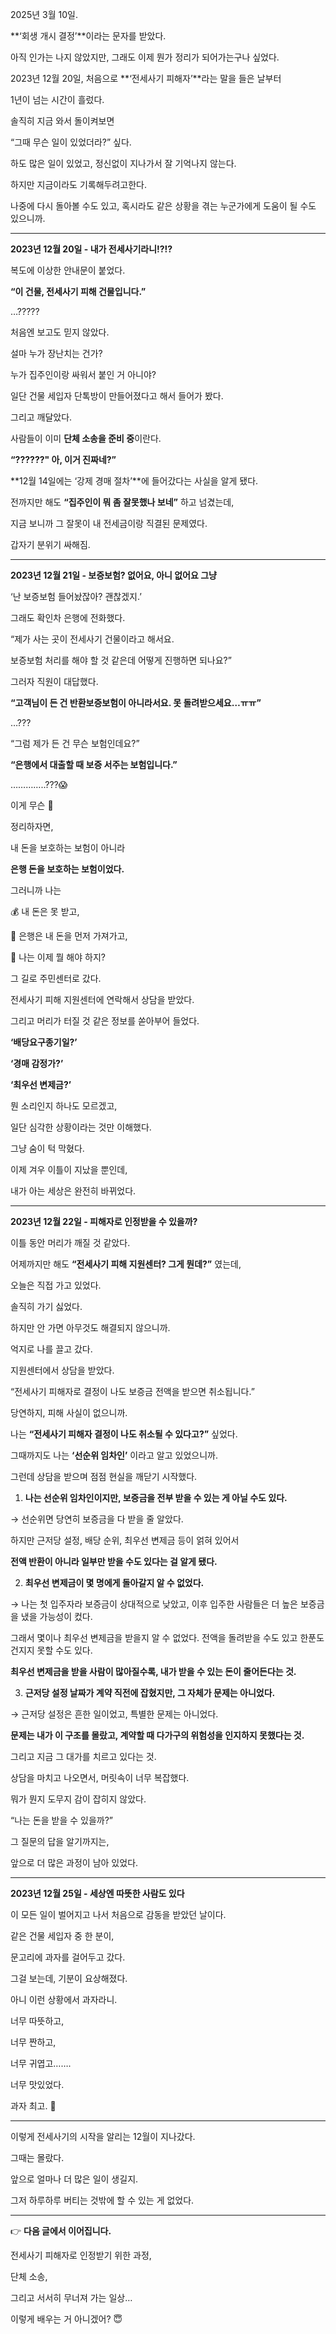 2025년 3월 10일.

**‘회생 개시 결정’**이라는 문자를 받았다.

  

아직 인가는 나지 않았지만, 그래도 이제 뭔가 정리가 되어가는구나 싶었다.

2023년 12월 20일, 처음으로 **‘전세사기 피해자’**라는 말을 들은 날부터

1년이 넘는 시간이 흘렀다.

  

솔직히 지금 와서 돌이켜보면

“그때 무슨 일이 있었더라?” 싶다.

하도 많은 일이 있었고, 정신없이 지나가서 잘 기억나지 않는다.

  

하지만 지금이라도 기록해두려고한다.

나중에 다시 돌아볼 수도 있고, 혹시라도 같은 상황을 겪는 누군가에게 도움이 될 수도 있으니까.

---

**2023년 12월 20일 - 내가 전세사기라니!?!?**

  

복도에 이상한 안내문이 붙었다.

  

**“이 건물, 전세사기 피해 건물입니다.”**
  

…?????


처음엔 보고도 믿지 않았다.

설마 누가 장난치는 건가?

누가 집주인이랑 싸워서 붙인 거 아니야?

  

일단 건물 세입자 단톡방이 만들어졌다고 해서 들어가 봤다.

그리고 깨달았다.


사람들이 이미 **단체 소송을 준비 중**이란다.

**“??????"
아, 이거 진짜네?”**

  

**12월 14일에는 ‘강제 경매 절차’**에 들어갔다는 사실을 알게 됐다.

전까지만 해도 **“집주인이 뭐 좀 잘못했나 보네”** 하고 넘겼는데,

지금 보니까 그 잘못이 내 전세금이랑 직결된 문제였다.

  

갑자기 분위기 싸해짐.

---

**2023년 12월 21일 - 보증보험? 없어요, 아니 없어요 그냥**

  

‘난 보증보험 들어놨잖아? 괜찮겠지.’

  

그래도 확인차 은행에 전화했다.

  

“제가 사는 곳이 전세사기 건물이라고 해서요.

보증보험 처리를 해야 할 것 같은데 어떻게 진행하면 되나요?”

  

그러자 직원이 대답했다.

  

**“고객님이 든 건 반환보증보험이 아니라서요. 못 돌려받으세요…ㅠㅠ”**

  

…???

  

“그럼 제가 든 건 무슨 보험인데요?”

  

**“은행에서 대출할 때 보증 서주는 보험입니다.”**

  

…………..???😱

  

이게 무슨 🤯

  

정리하자면,

내 돈을 보호하는 보험이 아니라

**은행 돈을 보호하는 보험이었다.**

  

그러니까 나는

💰 내 돈은 못 받고,

🏦 은행은 내 돈을 먼저 가져가고,

🫠 나는 이제 뭘 해야 하지?

  

그 길로 주민센터로 갔다.

전세사기 피해 지원센터에 연락해서 상담을 받았다.

  

그리고 머리가 터질 것 같은 정보를 쏟아부어 들었다.

  

**‘배당요구종기일?’**

**‘경매 감정가?’**

**‘최우선 변제금?’**

  

뭔 소리인지 하나도 모르겠고,

일단 심각한 상황이라는 것만 이해했다.

  

그냥 숨이 턱 막혔다.

  

이제 겨우 이틀이 지났을 뿐인데,

내가 아는 세상은 완전히 바뀌었다.

---

**2023년 12월 22일 - 피해자로 인정받을 수 있을까?**

  

이틀 동안 머리가 깨질 것 같았다.

어제까지만 해도 **“전세사기 피해 지원센터? 그게 뭔데?”** 였는데,

오늘은 직접 가고 있었다.

  

솔직히 가기 싫었다.

하지만 안 가면 아무것도 해결되지 않으니까.

  

억지로 나를 끌고 갔다.

  

지원센터에서 상담을 받았다.

  

“전세사기 피해자로 결정이 나도 보증금 전액을 받으면 취소됩니다.”

당연하지, 피해 사실이 없으니까.

  

나는 **“전세사기 피해자 결정이 나도 취소될 수 있다고?”** 싶었다.

그때까지도 나는 **‘선순위 임차인’** 이라고 알고 있었으니까.

  

그런데 상담을 받으며 점점 현실을 깨닫기 시작했다.

1. **나는 선순위 임차인이지만, 보증금을 전부 받을 수 있는 게 아닐 수도 있다.**

→ 선순위면 당연히 보증금을 다 받을 줄 알았다.

하지만 근저당 설정, 배당 순위, 최우선 변제금 등이 얽혀 있어서

**전액 반환이 아니라 일부만 받을 수도 있다는 걸 알게 됐다.**

2. **최우선 변제금이 몇 명에게 돌아갈지 알 수 없었다.**

→ 나는 첫 입주자라 보증금이 상대적으로 낮았고,  이후 입주한 사람들은 더 높은 보증금을 냈을 가능성이 컸다.

그래서 몇이나 최우선 변제금을 받을지 알 수 없었다. 전액을 돌려받을 수도 있고 한푼도 건지지 못할 수도 있다.

**최우선 변제금을 받을 사람이 많아질수록, 내가 받을 수 있는 돈이 줄어든다는 것.**

3. **근저당 설정 날짜가 계약 직전에 잡혔지만, 그 자체가 문제는 아니었다.**

→ 근저당 설정은 흔한 일이었고, 특별한 문제는 아니었다.

**문제는 내가 이 구조를 몰랐고, 계약할 때 다가구의 위험성을 인지하지 못했다는 것.**

그리고 지금 그 대가를 치르고 있다는 것.

  

상담을 마치고 나오면서, 머릿속이 너무 복잡했다.

  

뭐가 뭔지 도무지 감이 잡히지 않았다.

  

“나는 돈을 받을 수 있을까?”

  

그 질문의 답을 알기까지는,

앞으로 더 많은 과정이 남아 있었다.

---

**2023년 12월 25일 - 세상엔 따뜻한 사람도 있다**

  

이 모든 일이 벌어지고 나서 처음으로 감동을 받았던 날이다.

  

같은 건물 세입자 중 한 분이,

문고리에 과자를 걸어두고 갔다.

  

그걸 보는데, 기분이 요상해졌다.

  

아니 이런 상황에서 과자라니.

너무 따뜻하고,

너무 짠하고,

너무 귀엽고…….

  

너무 맛있었다.

  

과자 최고. 🍪

---

이렇게 전세사기의 시작을 알리는 12월이 지나갔다.

  

그때는 몰랐다.

앞으로 얼마나 더 많은 일이 생길지.

  

그저 하루하루 버티는 것밖에 할 수 있는 게 없었다.

---

👉 **다음 글에서 이어집니다.**

  

전세사기 피해자로 인정받기 위한 과정,

단체 소송,

그리고 서서히 무너져 가는 일상…

  

이렇게 배우는 거 아니겠어? 😇